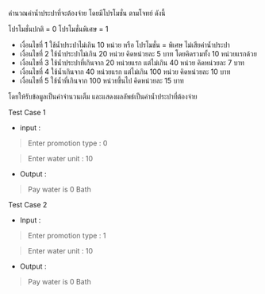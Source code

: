 คำนวณค่าน้ำประปาที่จะต้องจ่าย โดยมีโปรโมชั่น ตามโจทย์ ดังนี้

โปรโมชั่นปกติ = 0 
โปรโมชั่นพิเศษ = 1

* เงื่อนไขที่ 1 ใช้น้ำประปาไม่เกิน 10 หน่วย หรือ โปรโมชั่น = พิเศษ ไม่เสียค่าน้ำประปา
* เงื่อนไขที่ 2 ใช้น้ำประปาไม่เกิน 20 หน่วย คิดหน่วยละ 5 บาท โดยคิดรวมทั้ง 10 หน่วยแรกด้วย
* เงื่อนไขที่ 3 ใช้น้ำประปาที่เกินจาก 20 หน่วยแรก แต่ไม่เกิน 40 หน่วย คิดหน่วยละ 7 บาท
* เงื่อนไขที่ 4 ใช้น้ำเกินจาก 40 หน่วยแรก แต่ไม่เกิน 100 หน่วย คิดหน่วยละ 10 บาท
* เงื่อนไขที่ 5 ใช้น้ำที่เกินจาก 100 หน่วยขึ้นไป คิดหน่วยละ 15 บาท

โดยให้รับข้อมูลเป็นค่าจำนวนเต็ม และแสดงผลลัพธ์เป็นค่าน้ำประปาที่ต้องจ่าย

Test Case 1

- input :

> Enter promotion type : 0

> Enter water unit : 10

- Output :

> Pay water is 0 Bath

Test Case 2

- Input :

> Enter promotion type : 1

> Enter water unit : 10

- Output :

>Pay water is 0 Bath
